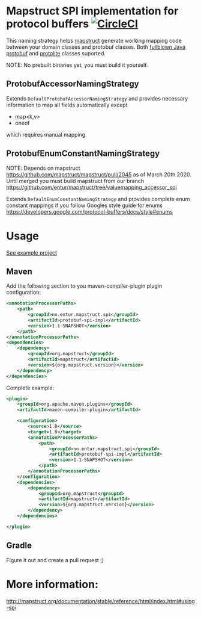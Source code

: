 # Mapstruct SPI implementation for protocol buffers [![CircleCI](https://circleci.com/gh/entur/mapstruct-spi-protobuf.svg?style=svg)](https://circleci.com/gh/entur/mapstruct-spi-protobuf)

This naming strategy helps [mapstruct](http://mapstruct.org/) generate working mapping code between your domain classes and protobuf classes.
Both [fullblown Java protobuf](https://github.com/protocolbuffers/protobuf/tree/master/java) and [protolite](https://github.com/protocolbuffers/protobuf/blob/master/java/lite.md) classes suported.

NOTE: No prebuilt binaries yet, you must build it yourself.

## ProtobufAccessorNamingStrategy

Extends ```DefaultProtobufAccessorNamingStrategy``` and provides necessary information to map all fields automatically except 

* map<k,v>
* oneof

which requires manual mapping.

## ProtobufEnumConstantNamingStrategy

NOTE: Depends on mapstruct https://github.com/mapstruct/mapstruct/pull/2045 as of March 20th 2020. 
Until merged you must build mapstruct from our branch https://github.com/entur/mapstruct/tree/valuemapping_accessor_spi 

Extends ```DefaultEnumConstantNamingStrategy``` and provides complete enum constant mappings if you follow Googles style guide for enums https://developers.google.com/protocol-buffers/docs/style#enums

# Usage

[See example project](usage/)

## Maven

Add the following section to you maven-compiler-plugin plugin configuration:

```xml
<annotationProcessorPaths>
	<path>
		<groupId>no.entur.mapstruct.spi</groupId>
		<artifactId>protobuf-spi-impl</artifactId>
		<version>1.1-SNAPSHOT</version>
	</path>
</annotationProcessorPaths>
<dependencies>
    <dependency>
        <groupId>org.mapstruct</groupId>
        <artifactId>mapstruct</artifactId>
        <version>${org.mapstruct.version}</version>
    </dependency>
</dependencies>

```

Complete example:
```xml
<plugin>
	<groupId>org.apache.maven.plugins</groupId>
	<artifactId>maven-compiler-plugin</artifactId>

	<configuration>
		<source>1.8</source> 
		<target>1.8</target> 
		<annotationProcessorPaths>
			<path>
        		<groupId>no.entur.mapstruct.spi</groupId>
		        <artifactId>protobuf-spi-impl</artifactId>
		        <version>1.1-SNAPSHOT</version>
			</path>
		</annotationProcessorPaths>
	</configuration>
    <dependencies>
        <dependency>
            <groupId>org.mapstruct</groupId>
            <artifactId>mapstruct</artifactId>
            <version>${org.mapstruct.version}</version>
        </dependency>
    </dependencies>

</plugin>
```

## Gradle

Figure it out and create a pull request ;)

# More information:

http://mapstruct.org/documentation/stable/reference/html/index.html#using-spi
